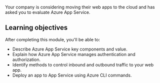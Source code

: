 
Your company is considering moving their web apps to the cloud and has asked you to evaluate Azure App Service.

## Learning objectives

After completing this module, you'll be able to:

* Describe Azure App Service key components and value.
* Explain how Azure App Service manages authentication and authorization.
* Identify methods to control inbound and outbound traffic to your web app.
* Deploy an app to App Service using Azure CLI commands.


